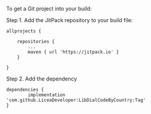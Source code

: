 To get a Git project into your build:

Step 1. Add the JitPack repository to your build file:


	allprojects {

		repositories {
			...
			maven { url 'https://jitpack.io' }
		}
		
	}

  
Step 2. Add the dependency
  
	dependencies {
	        implementation 'com.github.LiceaDeveloper:LibDialCodeByCountry:Tag'
	}

